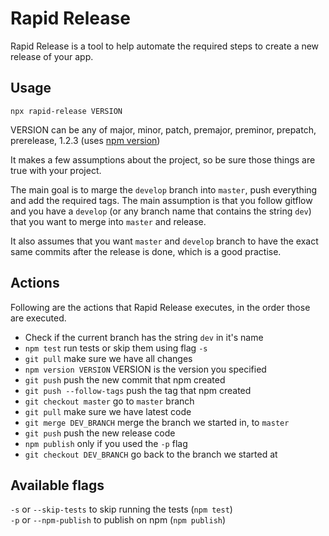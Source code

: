 # Rapid Release

Rapid Release is a tool to help automate the required steps to create a new release of your app.

## Usage

```
npx rapid-release VERSION
```

VERSION can be any of major, minor, patch, premajor, preminor, prepatch, prerelease, 1.2.3 (uses [npm version](https://docs.npmjs.com/cli/version))

It makes a few assumptions about the project, so be sure those things are true with your project.

The main goal is to marge the `develop` branch into `master`, push everything and add the required tags. The main assumption is that you follow gitflow and you have a `develop` (or any branch name that contains the string `dev`) that you want to merge into `master` and release.

It also assumes that you want `master` and `develop` branch to have the exact same commits after the release is done, which is a good practise.

## Actions

Following are the actions that Rapid Release executes, in the order those are executed.

- Check if the current branch has the string `dev` in it's name
- `npm test` run tests or skip them using flag `-s`
- `git pull` make sure we have all changes
- `npm version VERSION` VERSION is the version you specified
- `git push` push the new commit that npm created
- `git push --follow-tags` push the tag that npm created
- `git checkout master` go to `master` branch
- `git pull` make sure we have latest code
- `git merge DEV_BRANCH` merge the branch we started in, to `master`
- `git push` push the new release code
- `npm publish` only if you used the `-p` flag
- `git checkout DEV_BRANCH` go back to the branch we started at

## Available flags

`-s` or `--skip-tests` to skip running the tests (`npm test`)  
`-p` or `--npm-publish` to publish on npm (`npm publish`)

